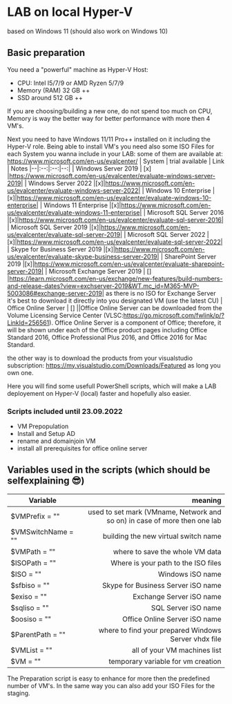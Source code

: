 # LAB on local Hyper-V
based on Windows 11 (should also work on Windows 10)

## Basic preparation
You need a "powerful" machine as Hyper-V Host:

* CPU: Intel I5/7/9 or AMD Ryzen 5/7/9
* Memory (RAM) 32 GB ++
* SSD around 512 GB ++

If you are choosing/building a new one, do not spend too much on CPU, Memory is way the better way for better performance with more then 4 VM's.

Next you need to have Windows 11/11 Pro++ installed on it including the Hyper-V role.
Being able to install VM's you need also some ISO Files for each System you wanna include in your LAB:
some of them are available at: https://www.microsoft.com/en-us/evalcenter/
| System | trial available | Link | Notes
|--|:--:|:--:|--:|
| Windows Server 2019 | [x] |https://www.microsoft.com/en-us/evalcenter/evaluate-windows-server-2019|
| Windows Server 2022 |[x]|https://www.microsoft.com/en-us/evalcenter/evaluate-windows-server-2022|
| Windows 10 Enterprise |[x]|https://www.microsoft.com/en-us/evalcenter/evaluate-windows-10-enterprise|
| Windows 11 Enterprise |[x]|https://www.microsoft.com/en-us/evalcenter/evaluate-windows-11-enterprise|
| Microsoft SQL Server 2016 |[x]|https://www.microsoft.com/en-us/evalcenter/evaluate-sql-server-2016|
| Microsoft SQL Server 2019 |[x]|https://www.microsoft.com/en-us/evalcenter/evaluate-sql-server-2019|
| Microsoft SQL Server 2022 |[x]|https://www.microsoft.com/en-us/evalcenter/evaluate-sql-server-2022|
| Skype for Business Server 2019 |[x]|https://www.microsoft.com/en-us/evalcenter/evaluate-skype-business-server-2019|
| SharePoint Server 2019 |[x]|https://www.microsoft.com/en-us/evalcenter/evaluate-sharepoint-server-2019|
| Microsoft Exchange Server 2019 | [] |https://learn.microsoft.com/en-us/exchange/new-features/build-numbers-and-release-dates?view=exchserver-2019&WT.mc_id=M365-MVP-5003086#exchange-server-2019| as there is no ISO for Exchange Server it's best to download it directly into you designated VM (use the latest CU) 
| Office Online Server | [] ||Office Online Server can be downloaded from the Volume Licensing Service Center (VLSC:https://go.microsoft.com/fwlink/p/?LinkId=256561). Office Online Server is a component of Office; therefore, it will be shown under each of the Office product pages including Office Standard 2016, Office Professional Plus 2016, and Office 2016 for Mac Standard.

the other way is to download the products from your visualstudio subscription: https://my.visualstudio.com/Downloads/Featured as long you own one.

Here you will find some usefull PowerShell scripts, which will make a LAB deployement on Hyper-V (local) faster and hopefully also easier.

### Scripts included until 23.09.2022
* VM Prepopulation
* Install and Setup AD
* rename and domainjoin VM
* install all prerequisites for office online server

## Variables used in the scripts (which should be selfexplaining 😎)

| Variable | meaning |
|--|--:
|$VMPrefix = ""| used to set mark (VMname, Network and so on) in case of more then one lab |
|$VMSwitchName = ""| building the new virtual switch name |
|$VMPath = ""| where to save the whole VM data|
|$ISOPath = ""| Where is your path to the ISO files|
|$ISO = ""| Windows iSO name|
|$sfbiso = ""| Skype for Business Server iSO name|
|$exiso = ""| Exchange Server iSO name|
|$sqliso = ""|SQL Server iSO name |
|$oosiso = ""|Office Online Server iSO name |
|$ParentPath = ""|where to find your prepared Windows Server vhdx file |
|$VMList = ""| all of your VM machines list|
|$VM = ""| temporary variable for vm creation|


The Preparation script is easy to enhance for more then the predefined number of VM's. In the same way you can also add your ISO Files for the staging.
